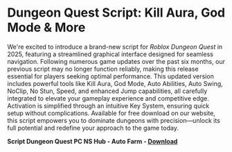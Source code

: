 <h1>Dungeon Quest Script: Kill Aura, God Mode & More</h1>

We're excited to introduce a brand-new script for *Roblox Dungeon Quest* in 2025, featuring a streamlined graphical interface designed for seamless navigation. Following numerous game updates over the past six months, our previous script may no longer function reliably, making this release essential for players seeking optimal performance. This updated version includes powerful tools like Kill Aura, God Mode, Auto Abilities, Auto Swing, NoClip, No Stun, Speed, and enhanced Jump capabilities, all carefully integrated to elevate your gameplay experience and competitive edge. Activation is simplified through an intuitive Key System, ensuring quick setup without complications. Available for free download on our website, this script empowers you to dominate dungeons with precision—unlock its full potential and redefine your approach to the game today.

**Script Dungeon Quest PC NS Hub - Auto Farm - [Download](https://www.dlgram.com/public/files/api.php?shortened=RuW7T6)**


